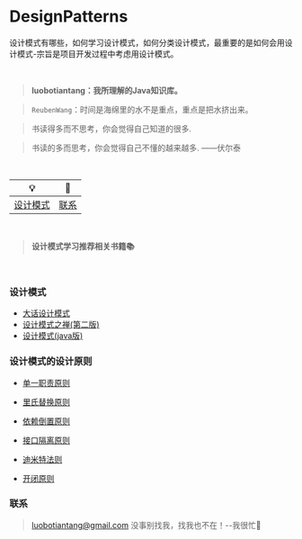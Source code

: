 # DesignPatterns
设计模式有哪些，如何学习设计模式，如何分类设计模式，最重要的是如何会用设计模式-宗旨是项目开发过程中考虑用设计模式。

<br>

 > **luobotiantang：我所理解的Java知识库。**
 
 > `ReubenWang`：时间是海绵里的水不是重点，重点是把水挤出来。
 
 > 书读得多而不思考，你会觉得自己知道的很多.
 
 > 书读的多而思考，你会觉得自己不懂的越来越多.   ——伏尔泰
 
<br/>


|💡|📮
| :--------:| :------:|
| [设计模式](#设计模式)|[联系](#联系) |

<br>

 > **设计模式学习推荐相关书籍📚**
 
<br/>

### 设计模式

- [大话设计模式](https://github.com/luobotiantang/DesignPatterns/blob/master/md/DahuaDesignPattern.md)
- [设计模式之禅(第二版)](https://github.com/luobotiantang/DesignPatterns/blob/master/md/DesignPatternCicada.md) 
- [设计模式(java版)](https://github.com/luobotiantang/DesignPatterns/blob/master/md/DesignPatternJavaVersion.md)

### 设计模式的设计原则

 - [单一职责原则]()
 
 - [里氏替换原则]()
 
 - [依赖倒置原则]()
 
 - [接口隔离原则]()
 
 - [迪米特法则]()
 
 - [开闭原则]()


### 联系

> luobotiantang@gmail.com
> 没事别找我，找我也不在！--我很忙🦆